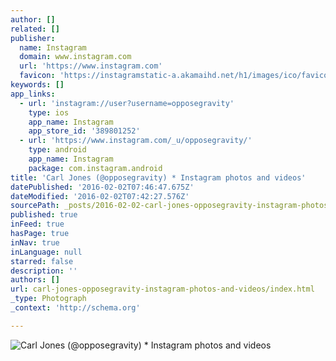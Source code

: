```yaml
---
author: []
related: []
publisher:
  name: Instagram
  domain: www.instagram.com
  url: 'https://www.instagram.com'
  favicon: 'https://instagramstatic-a.akamaihd.net/h1/images/ico/favicon.ico/7cdab0872b15.ico'
keywords: []
app_links:
  - url: 'instagram://user?username=opposegravity'
    type: ios
    app_name: Instagram
    app_store_id: '389801252'
  - url: 'https://www.instagram.com/_u/opposegravity/'
    type: android
    app_name: Instagram
    package: com.instagram.android
title: 'Carl Jones (@opposegravity) * Instagram photos and videos'
datePublished: '2016-02-02T07:46:47.675Z'
dateModified: '2016-02-02T07:42:27.576Z'
sourcePath: _posts/2016-02-02-carl-jones-opposegravity-instagram-photos-and-videos.md
published: true
inFeed: true
hasPage: true
inNav: true
inLanguage: null
starred: false
description: ''
authors: []
url: carl-jones-opposegravity-instagram-photos-and-videos/index.html
_type: Photograph
_context: 'http://schema.org'

---
```

![Carl Jones &lpar;&commat;opposegravity&rpar; &midast; Instagram photos and videos](https://scontent.cdninstagram.com/t51.2885-19/10593470_1444724272473602_1062875580_a.jpg)
